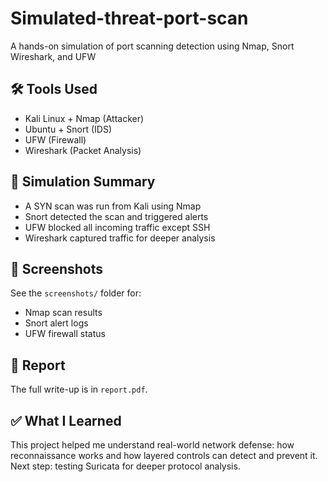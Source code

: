 # Simulated-threat-port-scan
A hands-on simulation of port scanning detection using Nmap, Snort Wireshark, and UFW

## 🛠 Tools Used
- Kali Linux + Nmap (Attacker)
- Ubuntu + Snort (IDS)
- UFW (Firewall)
- Wireshark (Packet Analysis)

## 🧪 Simulation Summary
- A SYN scan was run from Kali using Nmap
- Snort detected the scan and triggered alerts
- UFW blocked all incoming traffic except SSH
- Wireshark captured traffic for deeper analysis

## 📸 Screenshots
See the `screenshots/` folder for:
- Nmap scan results
- Snort alert logs
- UFW firewall status

## 📄 Report
The full write-up is in `report.pdf`.

## ✅ What I Learned
This project helped me understand real-world network defense: how reconnaissance works and how layered controls can detect and prevent it. Next step: testing Suricata for deeper protocol analysis.
